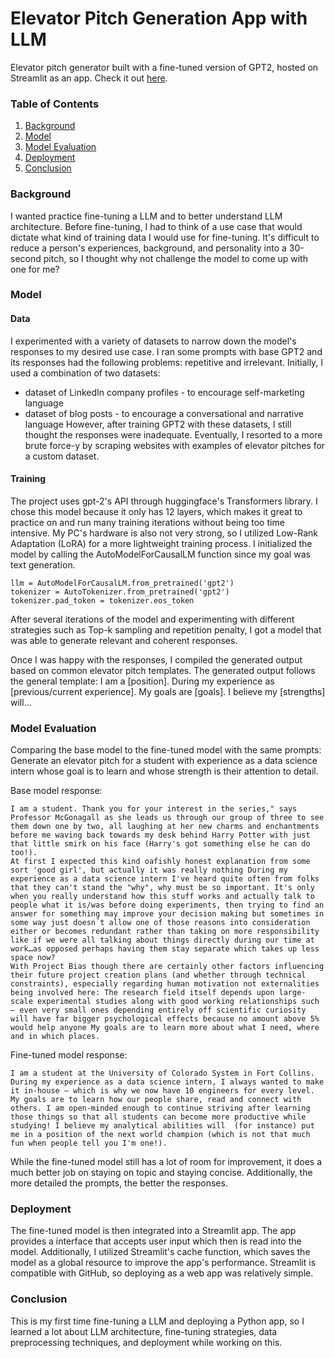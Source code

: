 # Elevator Pitch Generation App with LLM
Elevator pitch generator built with a fine-tuned version of GPT2, hosted on Streamlit as an app. Check it out [here](https://text-gen-app-iq4ncbimvgwoawcuhzkuha.streamlit.app/).

### Table of Contents
1. [Background](https://github.com/si-rui126/text-gen-app/edit/main/README#background)
2. [Model](https://github.com/si-rui126/text-gen-app/edit/main/README#model)
3. [Model Evaluation](https://github.com/si-rui126/text-gen-app/edit/main/README#model-evaluation)
4. [Deployment](https://github.com/si-rui126/text-gen-app/edit/main/README#deployment)
5. [Conclusion](https://github.com/si-rui126/text-gen-app/edit/main/README#conclusion)

### Background
I wanted practice fine-tuning a LLM and to better understand LLM architecture. Before fine-tuning, I had to think of a use case that would dictate what kind of training data I would use for fine-tuning. It's difficult to reduce a person's experiences, background, and personality into a 30-second pitch, so I thought why not challenge the model to come up with one for me?

### Model
#### Data
I experimented with a variety of datasets to narrow down the model's responses to my desired use case. I ran some prompts with base GPT2 and its responses had the following problems: repetitive and irrelevant. Initially, I used a combination of two datasets:
* dataset of LinkedIn company profiles - to encourage self-marketing language
* dataset of blog posts - to encourage a conversational and narrative language
However, after training GPT2 with these datasets, I still thought the responses were inadequate. Eventually, I resorted to a more brute force-y by scraping websites with examples of elevator pitches for a custom dataset.

#### Training
The project uses gpt-2's API through huggingface's Transformers library. I chose this model because it only has 12 layers, which makes it great to practice on and run many training iterations without being too time intensive. My PC's hardware is also not very strong, so I utilized Low-Rank Adaptation (LoRA) for a more lightweight training process. I initialized the model by calling the AutoModelForCausalLM function since my goal was text generation.
```
llm = AutoModelForCausalLM.from_pretrained('gpt2')
tokenizer = AutoTokenizer.from_pretrained('gpt2')
tokenizer.pad_token = tokenizer.eos_token
```
After several iterations of the model and experimenting with different strategies such as Top-k sampling and repetition penalty, I got a model that was able to generate relevant and coherent responses.

Once I was happy with the responses, I compiled the generated output based on common elevator pitch templates. The generated output follows the general template: I am a [position]. During my experience as [previous/current experience]. My goals are [goals]. I believe my [strengths] will...

### Model Evaluation
Comparing the base model to the fine-tuned model with the same prompts: Generate an elevator pitch for a student with experience as a data science intern whose goal is to learn and whose strength is their attention to detail.

Base model response:
```
I am a student. Thank you for your interest in the series," says Professor McGonagall as she leads us through our group of three to see them down one by two, all laughing at her new charms and enchantments before me waving back towards my desk behind Harry Potter with just that little smirk on his face (Harry's got something else he can do too!).
At first I expected this kind oafishly honest explanation from some sort 'good girl', but actually it was really nothing During my experience as a data science intern I've heard quite often from folks that they can't stand the "why", why must be so important. It's only when you really understand how this stuff works and actually talk to people what it is/was before doing experiments, then trying to find an answer for something may improve your decision making but sometimes in some way just doesn´t allow one of those reasons into consideration either or becomes redundant rather than taking on more responsibility like if we were all talking about things directly during our time at work…as opposed perhaps having them stay separate which takes up less space now?
With Project Bias though there are certainly other factors influencing their future project creation plans (and whether through technical constraints), especially regarding human motivation not externalities being involved here: The research field itself depends upon large-scale experimental studies along with good working relationships such – even very small ones depending entirely off scientific curiosity will have far bigger psychological effects because no amount above 5% would help anyone My goals are to learn more about what I need, where and in which places.
```

Fine-tuned model response:
```
I am a student at the University of Colorado System in Fort Collins. During my experience as a data science intern, I always wanted to make it in-house — which is why we now have 10 engineers for every level. My goals are to learn how our people share, read and connect with others. I am open-minded enough to continue striving after learning those things so that all students can become more productive while studying! I believe my analytical abilities will  (for instance) put me in a position of the next world champion (which is not that much fun when people tell you I'm one!).
```
While the fine-tuned model still has a lot of room for improvement, it does a much better job on staying on topic and staying concise. Additionally, the more detailed the prompts, the better the responses.

### Deployment
The fine-tuned model is then integrated into a Streamlit app. The app provides a interface that accepts user input which then is read into the model. Additionally, I utilized Streamlit's cache function, which saves the model as a global resource to improve the app's performance. Streamlit is compatible with GitHub, so deploying as a web app was relatively simple.

### Conclusion
This is my first time fine-tuning a LLM and deploying a Python app, so I learned a lot about LLM architecture, fine-tuning strategies, data preprocessing techniques, and deployment while working on this.



